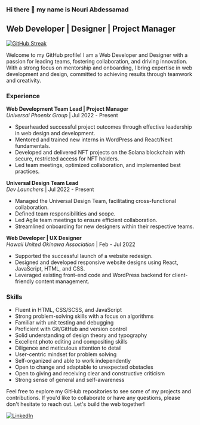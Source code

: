 ### Hi there 👋 my name is Nouri Abdessamad

## Web Developer | Designer | Project Manager

[![GitHub Streak](http://github-readme-streak-stats.herokuapp.com?user=Nouri-Anouar&theme=dark&background=000000)](https://git.io/streak-stats)



Welcome to my GitHub profile! I am a Web Developer and Designer with a passion for leading teams, fostering collaboration, and driving innovation. With a strong focus on mentorship and onboarding, I bring expertise in web development and design, committed to achieving results through teamwork and creativity.

### Experience

**Web Development Team Lead | Project Manager**  
*Universal Phoenix Group* | Jul 2022 - Present

- Spearheaded successful project outcomes through effective leadership in web design and development.
- Mentored and trained new interns in WordPress and React/Next fundamentals.
- Developed and delivered NFT projects on the Solana blockchain with secure, restricted access for NFT holders.
- Led team meetings, optimized collaboration, and implemented best practices.

**Universal Design Team Lead**  
*Dev Launchers* | Jul 2022 - Present

- Managed the Universal Design Team, facilitating cross-functional collaboration.
- Defined team responsibilities and scope.
- Led Agile team meetings to ensure efficient collaboration.
- Streamlined onboarding for new designers within their respective teams.

**Web Developer | UX Designer**  
*Hawaii United Okinawa Association* | Feb - Jul 2022

- Supported the successful launch of a website redesign.
- Designed and developed responsive website designs using React, JavaScript, HTML, and CSS.
- Leveraged existing front-end code and WordPress backend for client-friendly content management.

### Skills

- Fluent in HTML, CSS/SCSS, and JavaScript
- Strong problem-solving skills with a focus on algorithms
- Familiar with unit testing and debugging
- Proficient with Git/GitHub and version control
- Solid understanding of design theory and typography
- Excellent photo editing and compositing skills
- Diligence and meticulous attention to detail
- User-centric mindset for problem solving
- Self-organized and able to work independently
- Open to change and adaptable to unexpected obstacles
- Open to giving and receiving clear and constructive criticism
- Strong sense of general and self-awareness

Feel free to explore my GitHub repositories to see some of my projects and contributions. If you'd like to collaborate or have any questions, please don't hesitate to reach out. Let's build the web together!

[![LinkedIn](https://img.shields.io/badge/LinkedIn-Connect%20with%20Me-blue)](https://www.linkedin.com/in/abdessamad-nouri/)


